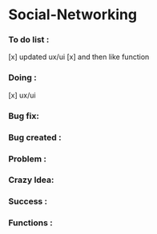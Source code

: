 # Social-Networking

### To do list :
[x] updated ux/ui
[x] and then like function

### Doing :
[x] ux/ui

### Bug fix:

### Bug created :

### Problem :


### Crazy Idea:

### Success :

### Functions :
